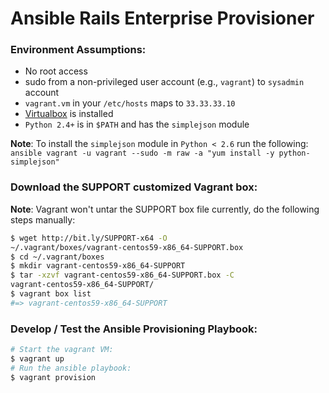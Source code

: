# Ansible Rails Enterprise Provisioner

### Environment Assumptions:

* No root access
* sudo from a non-privileged user account (e.g., `vagrant`) to `sysadmin` account
* `vagrant.vm` in your `/etc/hosts` maps to `33.33.33.10`
* [Virtualbox](https://www.virtualbox.org/wiki/Downloads) is installed
* `Python 2.4+` is in `$PATH` and has the `simplejson` module

**Note**: To install the `simplejson` module in `Python < 2.6` run the following:  
`ansible vagrant -u vagrant --sudo -m raw -a "yum install -y python-simplejson"`

### Download the SUPPORT customized Vagrant box:

**Note**: Vagrant won't untar the SUPPORT box file currently, do the following steps manually:

```bash
$ wget http://bit.ly/SUPPORT-x64 -O
~/.vagrant/boxes/vagrant-centos59-x86_64-SUPPORT.box
$ cd ~/.vagrant/boxes
$ mkdir vagrant-centos59-x86_64-SUPPORT
$ tar -xzvf vagrant-centos59-x86_64-SUPPORT.box -C
vagrant-centos59-x86_64-SUPPORT/
$ vagrant box list
#=> vagrant-centos59-x86_64-SUPPORT
```

### Develop / Test the Ansible Provisioning Playbook:

```bash
# Start the vagrant VM:
$ vagrant up
# Run the ansible playbook:
$ vagrant provision
```
